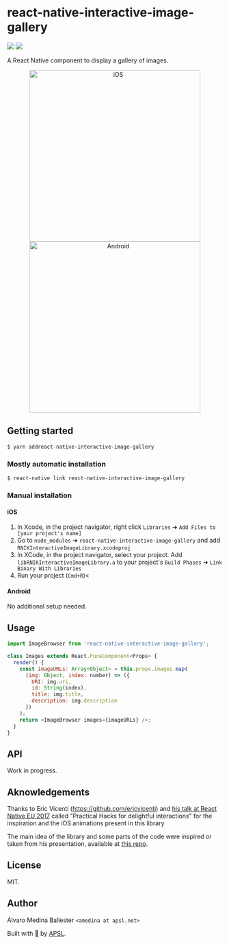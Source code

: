 # react-native-interactive-image-gallery

<p>
<img src="https://img.shields.io/npm/dm/react-native-interactive-image-gallery.svg" />
<img src="https://img.shields.io/npm/dt/react-native-interactive-image-gallery.svg" />
</p>

A React Native component to display a gallery of images.

<p align="center">
<img src="https://raw.githubusercontent.com/wiki/InterfaceKit/react-native-interactive-image-gallery/ios.gif" alt="iOS" width="400" />
<img src="https://raw.githubusercontent.com/wiki/InterfaceKit/react-native-interactive-image-gallery/android.gif" alt="Android" width="400" />
</p>

## Getting started

`$ yarn addreact-native-interactive-image-gallery`

### Mostly automatic installation

`$ react-native link react-native-interactive-image-gallery`

### Manual installation

#### iOS

1. In Xcode, in the project navigator, right click `Libraries` ➜ `Add Files to
   [your project's name]`
2. Go to `node_modules` ➜ `react-native-interactive-image-gallery` and add
   `RNIKInteractiveImageLibrary.xcodeproj`
3. In XCode, in the project navigator, select your project. Add
   `libRNIKInteractiveImageLibrary.a` to your project's `Build Phases` ➜ `Link
   Binary With Libraries`
4. Run your project (`Cmd+R`)<

#### Android

No additional setup needed.

## Usage

```javascript
import ImageBrowser from 'react-native-interactive-image-gallery';

class Images extends React.PureComponent<Props> {
  render() {
    const imageURLs: Array<Object> = this.props.images.map(
      (img: Object, index: number) => ({
        URI: img.uri,
        id: String(index),
        title: img.title,
        description: img.description
      })
    );
    return <ImageBrowser images={imageURLs} />;
  }
}
```

## API

Work in progress.

## Aknowledgements

Thanks to Eric Vicenti (https://github.com/ericvicenti) and
[his talk at React Native EU 2017](https://www.youtube.com/watch?v=7emqc7yf-Zg)
called "Practical Hacks for delightful interactions" for the inspiration and the
iOS animations present in this library

The main idea of the library and some parts of the code were inspired or taken
from his presentation, available at
[this repo](https://github.com/ericvicenti/react-native-eu-2017).

## License

MIT.

## Author

Álvaro Medina Ballester `<amedina at apsl.net>`

Built with 💛 by [APSL](https://github.com/apsl).
